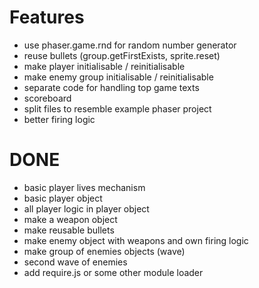 # Features
* use phaser.game.rnd for random number generator
* reuse bullets (group.getFirstExists, sprite.reset)
* make player initialisable / reinitialisable
* make enemy group initialisable / reinitialisable
* separate code for handling top game texts
* scoreboard
* split files to resemble example phaser project
* better firing logic

# DONE
* basic player lives mechanism
* basic player object
* all player logic in player object
* make a weapon object
* make reusable bullets
* make enemy object with weapons and own firing logic
* make group of enemies objects (wave)
* second wave of enemies
* add require.js or some other module loader
